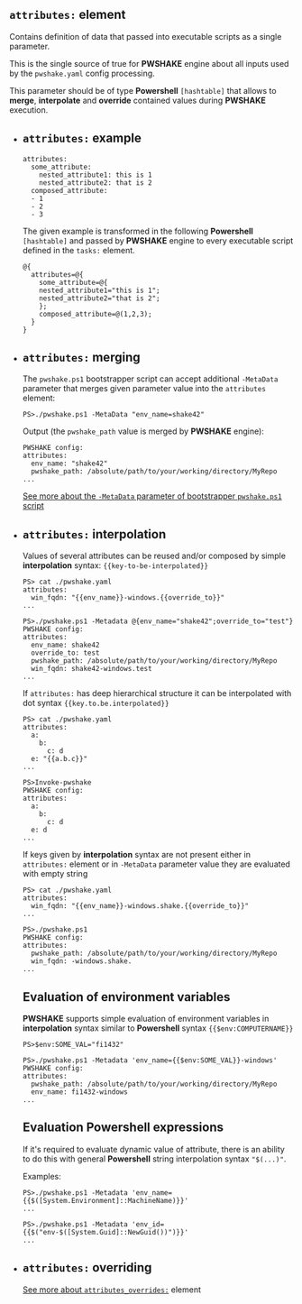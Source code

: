 ## `attributes:` **element**
Contains definition of data that passed into executable scripts as a single parameter.

This is the single source of true for **PWSHAKE** engine about all inputs used by the `pwshake.yaml` config processing.

This parameter should be of type **Powershell** `[hashtable]` that allows to **merge**, **interpolate** and **override** contained values during **PWSHAKE** execution.

* ## `attributes:` example
    ```
    attributes:
      some_attribute: 
        nested_attribute1: this is 1
        nested_attribute2: that is 2
      composed_attribute:
      - 1
      - 2
      - 3
    ```
    The given example is transformed in the following **Powershell** `[hashtable]` and passed by **PWSHAKE** engine to every executable script defined in the `tasks:` element.
    ```
    @{
      attributes=@{
        some_attribute=@{
        nested_attribute1="this is 1";
        nested_attribute2="that is 2";
        };
        composed_attribute=@(1,2,3);
      }
    }
    ```
* ## `attributes:` **merging**

  The `pwshake.ps1` bootstrapper script can accept additional `-MetaData` parameter that merges given parameter value into the `attributes` element:
  ```
  PS>./pwshake.ps1 -MetaData "env_name=shake42"
  ```
  Output (the `pwshake_path` value is merged by **PWSHAKE** engine):
  ```
  PWSHAKE config:
  attributes:
    env_name: "shake42"
    pwshake_path: /absolute/path/to/your/working/directory/MyRepo
  ...
  ```
  [See more about the `-MetaData` parameter of  bootstrapper `pwshake.ps1` script](../doc/bootstrapper.md)

* ## `attributes:` **interpolation**
  
  Values of several attributes can be reused and/or composed by simple **interpolation** syntax: `{{key-to-be-interpolated}}`
  ```
  PS> cat ./pwshake.yaml
  attributes:
    win_fqdn: "{{env_name}}-windows.{{override_to}}"
  ...
  ```
  ```
  PS>./pwshake.ps1 -Metadata @{env_name="shake42";override_to="test"}
  PWSHAKE config:
  attributes:
    env_name: shake42
    override_to: test
    pwshake_path: /absolute/path/to/your/working/directory/MyRepo
    win_fqdn: shake42-windows.test
  ...
  ```
  If `attributes:` has deep hierarchical structure it can be interpolated with dot syntax `{{key.to.be.interpolated}}`
  ```
  PS> cat ./pwshake.yaml
  attributes:
    a:
      b:
        c: d
    e: "{{a.b.c}}"
  ...
  ```
  ```
  PS>Invoke-pwshake
  PWSHAKE config:
  attributes:
    a:
      b:
        c: d
    e: d
  ...
  ```
  If keys given by **interpolation** syntax are not present either in `attributes:` element or in `-MetaData` parameter value they are evaluated with empty string
  ```
  PS> cat ./pwshake.yaml
  attributes:
    win_fqdn: "{{env_name}}-windows.shake.{{override_to}}"
  ...
  ```
  ```
  PS>./pwshake.ps1
  PWSHAKE config:
  attributes:
    pwshake_path: /absolute/path/to/your/working/directory/MyRepo
    win_fqdn: -windows.shake.
  ...
  ```
  ## Evaluation of environment variables

  **PWSHAKE** supports simple evaluation of environment variables in **interpolation** syntax similar to **Powershell** syntax `{{$env:COMPUTERNAME}}`
  ```
  PS>$env:SOME_VAL="fi1432"
  ```
  ```
  PS>./pwshake.ps1 -Metadata 'env_name={{$env:SOME_VAL}}-windows'
  PWSHAKE config:
  attributes:
    pwshake_path: /absolute/path/to/your/working/directory/MyRepo
    env_name: fi1432-windows
  ...
  ```

  ## Evaluation **Powershell** expressions

  If it's required to evaluate dynamic value of attribute, there is an ability to do this with general **Powershell** string interpolation syntax `"$(...)"`.
  
  Examples:
  ```
  PS>./pwshake.ps1 -Metadata 'env_name={{$([System.Environment]::MachineName)}}'
  ...
  ```
  
  ```
  PS>./pwshake.ps1 -Metadata 'env_id={{$("env-$([System.Guid]::NewGuid())")}}'
  ...
  ```
  
* ## `attributes:` **overriding**
  [See more about `attributes_overrides:`](../doc/attributes_overrides.md) element

